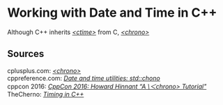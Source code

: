 # Working with Date and Time in C++
Although C++ inherits [_\<ctime\>_]() from C, [_\<chrono\>_]()


## Sources
cplusplus.com: [_\<chrono\>_](https://www.cplusplus.com/reference/chrono/) <br />
cppreference.com: [_Date and time utilities: std::chono_](https://en.cppreference.com/w/cpp/chrono/weekday) <br />
cppcon 2016: [_CppCon 2016: Howard Hinnant “A \＜chrono\> Tutorial"_](https://www.youtube.com/watch?v=P32hvk8b13M) <br />
TheCherno: [_Timing in C++_](https://www.youtube.com/watch?v=oEx5vGNFrLk) <br />
